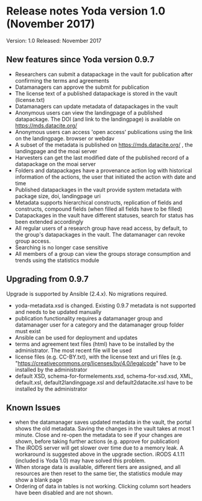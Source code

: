 # Release notes Yoda version 1.0 (November 2017)

Version: 1.0
Released: November 2017

## New features since Yoda version 0.9.7
- Researchers can submit a datapackage in the vault for publication after confirming the terms and agreements
- Datamanagers can approve the submit for publication
- The license text of a published datapackage is stored in the vault (license.txt)
- Datamanagers can update metadata of datapackages in the vault
- Anonymous users can view the landingpage of a published datapackage. The DOI (and link to the landingpage) is available on https://mds.datacite.org/
- Anonymous users can access 'open access' publications using the link on the landingpage. browser or webdav
- A subset of the metadata is published on https://mds.datacite.org/ , the landingpage and the moai server
- Harvesters can get the last modified date of the published record of a datapackage on the moai server
- Folders and datapackages have a provenance action log with historical information of the actions, the user that initiated the action with date and time
- Published datapackages in the vault provide system metadata with package size, doi, landingpage uri
- Metadata supports hierarchical constructs, replication of fields and constructs, compound fields (when filled all fields have to be filled)
- Datapackages in the vault have different statuses, search for status has been extended accordingly
- All regular users of a research group have read access, by default, to the group's datapackages in the vault. The datamanager can revoke group access.
- Searching is no longer case sensitive
- All members of a group can view the groups storage consumption and trends using the statistics module

## Upgrading from 0.9.7
Upgrade is supported by Ansible (2.4.x). No migrations required.

- yoda-metadata.xsd is changed. Existing 0.9.7 metadata is not supported and needs to be updated manually
- publication functionality requires a datamanager group and datamanager user for a category and the datamanager group folder must exist
- Ansible can be used for deployment and updates
- terms and agreement text files (html) have to be installed by the administrator. The most recent file will be used
- license files (e.g. CC-BY.txt), with the license text and uri files (e.g. "https://creativecommons.org/licenses/by/4.0/legalcode" have to be installed by the administrator
- default XSD, schema-for-formelements.xsd, schema-for-xsd.xsd, XML, default.xsl, default2landingpage.xsl and default2datacite.xsl have to be installed by the administrator

## Known Issues
- when the datamanager saves updated metadata in the vault, the portal shows the old metadata. Saving the changes in the vault takes at most 1 minute. Close and re-open the metadata to see if your changes are shown, before taking further actions (e.g. approve for publication)
- The iRODS server will get slower over time due to a memory leak. A workaround is suggested above in the upgrade section. iRODS 4.1.11 (included is Yoda 1.0) may have solved this problem.
- When storage data is available, different tiers are assigned, and all resources are then reset to the same tier, the statistics module may show a blank page
- Ordering of data in tables is not working. Clicking column sort headers have been disabled and are not shown.
